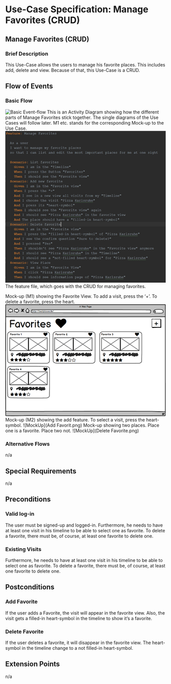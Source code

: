 # Use-Case Specification: Manage Favorites (CRUD)
## Manage Favorites (CRUD)
### Brief Description
This Use-Case allows the users to manage his favorite places. This includes add, delete and view. Because
of that, this Use-Case is a CRUD.
## Flow of Events
### Basic Flow
![Basic Event-flow](ManageFavoritesFlow.png)
This is an Activity Diagram showing how the different parts of Manage Favorites stick together. The single diagrams of the Use Cases will follow later. M1 etc. stands for the corresponding Mock-up to the Use Case.
![Feature-file](FavoriteFeature.png)
The feature file, which goes with the CRUD for managing favorites.

Mock-up (M1) showing the Favorite View. To add a visit, press the ‘+’. To delete a favorite, press the heart.
![MockUp](FavoriteView.png)
Mock-up (M2) showing the add feature. To select a visit, press the heart-symbol.
![MockUp](Add Favorit.png)
Mock-up showing two places. Place one is a favorite. Place two not.
![MockUp](Delete Favorite.png)
### Alternative Flows
n/a
## Special Requirements
n/a
## Preconditions
### Valid log-in
The user must be signed-up and logged-in. Furthermore, he needs to have at least one visit in his timeline to be able to select one as favorite. To delete a favorite, there must be, of course, at least one favorite to delete one.
### Existing Visits
Furthermore, he needs to have at least one visit in his timeline to be able to select one as favorite. To delete a favorite, there must be, of course, at least one favorite to delete one.
## Postconditions
### Add Favorite
If the user adds a Favorite, the visit will appear in the favorite view. Also, the visit gets a filled-in heart-symbol in the timeline to show it’s a favorite.
### Delete Favorite
If the user deletes a favorite, it will disappear in the favorite view. The heart-symbol in the timeline change to a not filled-in heart-symbol.
## Extension Points
n/a
